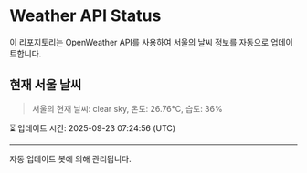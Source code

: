 
# Weather API Status

이 리포지토리는 OpenWeather API를 사용하여 서울의 날씨 정보를 자동으로 업데이트합니다.

## 현재 서울 날씨
> 서울의 현재 날씨: clear sky, 온도: 26.76°C, 습도: 36%

⏳ 업데이트 시간: 2025-09-23 07:24:56 (UTC)

---
자동 업데이트 봇에 의해 관리됩니다.
